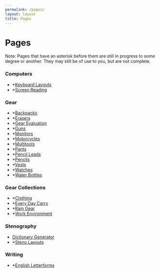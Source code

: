 ```yaml
---
permalink: /pages/
layout: layout
title: Pages
---
```


<h1 class="center"> Pages </h1>

Note: Pages that have an asterisk before them are still in progress to some degree or another. They may still be of use to you, but are not complete.

### Computers

- \*[Keyboard Layouts](http://steventammen.com/keyboard-layouts/)
- \*[Screen Reading](http://steventammen.com/screen-reading/)

### Gear

- \*[Backpacks](http://steventammen.com/backpacks/)
- \*[Erasers](http://steventammen.com/erasers/)
- \*[Gear Evaluation](http://steventammen.com/gear-evaluation/)
- \*[Guns](http://steventammen.com/guns/)
- \*[Monitors](http://steventammen.com/monitors/)
- \*[Motorcycles](http://steventammen.com/motorcycles/)
- \*[Multitools](http://steventammen.com/multitools/)
- \*[Pants](http://steventammen.com/pants/)
- \*[Pencil Leads](http://steventammen.com/pencil-leads/)
- \*[Pencils](http://steventammen.com/pencils/)
- \*[Vests](http://steventammen.com/vests/)
- \*[Watches](http://steventammen.com/watches/)
- \*[Water Bottles](http://steventammen.com/water-bottles/)


### Gear Collections

- \*[Clothing](http://steventammen.com/clothing/)
- \*[Every Day Carry](http://steventammen.com/every-day-carry/)
- \*[Rain Gear](http://steventammen.com/rain-gear/)
- \*[Work Environment](http://steventammen.com/work-environment/)

### Stenography

- [Dictionary Generator](http://steventammen.com/dictionary-generator/)
- \*[Steno Layouts](http://steventammen.com/steno-layouts/)

### Writing

- \*[English Letterforms](http://steventammen.com/english-letterforms/)
